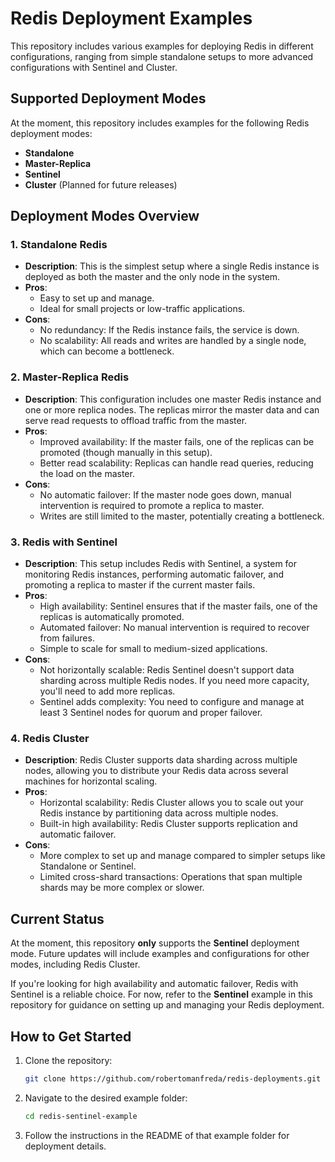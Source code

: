 # Redis Deployment Examples

This repository includes various examples for deploying Redis in different configurations, ranging from simple
standalone setups to more advanced configurations with Sentinel and Cluster.

## Supported Deployment Modes

At the moment, this repository includes examples for the following Redis deployment modes:

- **Standalone**
- **Master-Replica**
- **Sentinel**
- **Cluster** (Planned for future releases)

## Deployment Modes Overview

### 1. **Standalone Redis**

- **Description**: This is the simplest setup where a single Redis instance is deployed as both the master and the only
  node in the system.
- **Pros**:
    - Easy to set up and manage.
    - Ideal for small projects or low-traffic applications.
- **Cons**:
    - No redundancy: If the Redis instance fails, the service is down.
    - No scalability: All reads and writes are handled by a single node, which can become a bottleneck.

### 2. **Master-Replica Redis**

- **Description**: This configuration includes one master Redis instance and one or more replica nodes. The replicas
  mirror the master data and can serve read requests to offload traffic from the master.
- **Pros**:
    - Improved availability: If the master fails, one of the replicas can be promoted (though manually in this setup).
    - Better read scalability: Replicas can handle read queries, reducing the load on the master.
- **Cons**:
    - No automatic failover: If the master node goes down, manual intervention is required to promote a replica to
      master.
    - Writes are still limited to the master, potentially creating a bottleneck.

### 3. **Redis with Sentinel**

- **Description**: This setup includes Redis with Sentinel, a system for monitoring Redis instances, performing
  automatic failover, and promoting a replica to master if the current master fails.
- **Pros**:
    - High availability: Sentinel ensures that if the master fails, one of the replicas is automatically promoted.
    - Automated failover: No manual intervention is required to recover from failures.
    - Simple to scale for small to medium-sized applications.
- **Cons**:
    - Not horizontally scalable: Redis Sentinel doesn't support data sharding across multiple Redis nodes. If you need
      more capacity, you'll need to add more replicas.
    - Sentinel adds complexity: You need to configure and manage at least 3 Sentinel nodes for quorum and proper
      failover.

### 4. **Redis Cluster**

- **Description**: Redis Cluster supports data sharding across multiple nodes, allowing you to distribute your Redis
  data across several machines for horizontal scaling.
- **Pros**:
    - Horizontal scalability: Redis Cluster allows you to scale out your Redis instance by partitioning data across
      multiple nodes.
    - Built-in high availability: Redis Cluster supports replication and automatic failover.
- **Cons**:
    - More complex to set up and manage compared to simpler setups like Standalone or Sentinel.
    - Limited cross-shard transactions: Operations that span multiple shards may be more complex or slower.

## Current Status

At the moment, this repository **only** supports the **Sentinel** deployment mode. Future updates will include examples
and configurations for other modes, including Redis Cluster.

If you're looking for high availability and automatic failover, Redis with Sentinel is a reliable choice. For now, refer
to the **Sentinel** example in this repository for guidance on setting up and managing your Redis deployment.

## How to Get Started

1. Clone the repository:
   ```bash
   git clone https://github.com/robertomanfreda/redis-deployments.git
    ```

2. Navigate to the desired example folder:
   ```bash
   cd redis-sentinel-example
   ```

3. Follow the instructions in the README of that example folder for deployment details.

